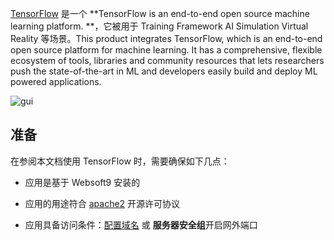 [TensorFlow](https://www.tensorflow.org/) 是一个 **TensorFlow is an end-to-end open source machine learning platform. **，它被用于 Training Framework AI Simulation Virtual Reality  等场景。This product integrates TensorFlow, which is an end-to-end open source platform for machine learning. It has a comprehensive, flexible ecosystem of tools, libraries and community resources that lets researchers push the state-of-the-art in ML and developers easily build and deploy ML powered applications.


![gui](https://libs.websoft9.com/Websoft9/DocsPicture/en/tensorflow/tensowflow-gui-websoft9.jpg)


## 准备

在参阅本文档使用 TensorFlow 时，需要确保如下几点：

- 应用是基于 Websoft9 安装的

- 应用的用途符合 [apache2](https://opensource.org/licenses/Apache-2.0) 开源许可协议

- 应用具备访问条件：[配置域名](./guide/appsetdomain) 或 **服务器安全组**开启网外端口